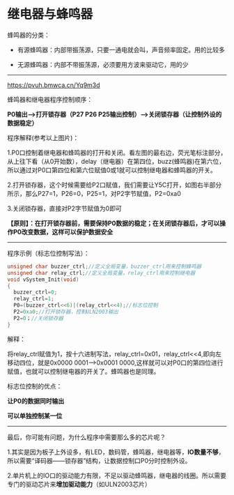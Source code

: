 # 继电器与蜂鸣器 

蜂鸣器的分类：

- 有源蜂鸣器：内部带振荡源，只要一通电就会叫，声音频率固定。用的比较多

- 无源蜂鸣器：内部不带振荡源，必须要用方波来驱动它，用的少

---

https://pvuh.bmwca.cn/Yq9m3d

蜂鸣器和继电器程序控制顺序：

**P0输出——>打开锁存器（P27 P26 P25输出控制）——>关闭锁存器（让控制外设的数据稳定）**

程序解释(参考以上图片)：

1.P0口控制着继电器和蜂鸣器的打开和关闭。看左图的最右边，荧光笔标注部分，从上往下看（从0开始数），delay（继电器）在第四位，buzz(蜂鸣器)在第六位，所以通过对P0口第四位和第六位赋值0或1就可以控制继电器和蜂鸣器的开关。

2.打开锁存器，这个时候需要给P2口赋值，我们需要让Y5C打开，如图右半部分所示，那么P27=1，P26=0，P25=1，对P2字节赋值，P2=0xa0

3.关闭锁存器，直接对P2字节赋值为0即可

**【原则】：在打开锁存器前，需要保持P0数据的稳定；在关闭锁存器后，才可以操作P0改变数据，这样可以保护数据安全**

---

程序示例（标志位控制写法）：
```C
unsigned char buzzer_ctrl;//定义全局变量，buzzer_ctrl用来控制蜂鸣器
unsigned char relay_ctrl;//定义全局变量，relay_ctrl用来控制继电器
void vSystem_Init(void)
{
  buzzer_ctrl=0;
  relay_ctrl=1;
  P0=(buzzer_ctrl<<6)|(relay_ctrl<<4);//标志位控制
  P2=0xa0;//打开锁存器，控制ULN2003输出
  P2=0；//关闭锁存器
}
```
解释：

将relay_ctrl赋值为1，按十六进制写法，relay_ctrl=0x01，relay_ctrl<<4,即向左移动四位，就是0x0000 0001——>0x0001 0000,这样就可以对P0口的第四位进行赋值，也就可以控制继电器的开关了。蜂鸣器也是同理。

标志位控制的优点：

**让P0的数据同时输出**

**可以单独控制某一位**

---

最后，你可能有问题，为什么程序中需要那么多的芯片呢？

1.其实是因为板子上外设多，有LED，数码管，蜂鸣器，继电器等，**IO数量不够**，所以需要“译码器——锁存器”结构，让数据控制口P0分时控制外设。

2.单片机上的IO口的驱动能力有限，不足以驱动蜂鸣器，继电器的线圈。所以需要专门的驱动芯片来**增加驱动能力**（如ULN2003芯片）
